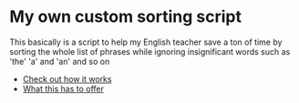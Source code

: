 # My own custom sorting script
This basically is a script to help my English teacher save a ton of time by sorting the whole
list of phrases while ignoring insignificant words such as 'the' 'a' and 'an' and so on
* [Check out how it works](docs/howitworks.md)
* [What this has to offer](docs/features.md)
